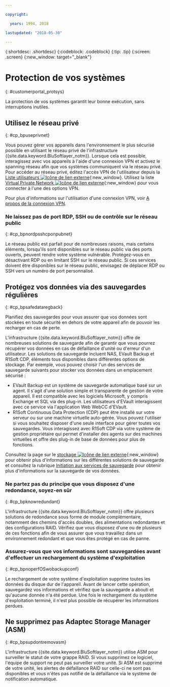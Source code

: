 ```yaml
---

copyright:

  years: 1994, 2018

lastupdated: "2018-05-30"

---
```


{:shortdesc: .shortdesc}
{:codeblock: .codeblock}
{:tip: .tip}
{:screen: .screen}
{:new_window: target="_blank"}


# Protection de vos systèmes
{: #customerportal_protsys}

La protection de vos systèmes garantit leur bonne exécution, sans interruptions inutiles.

## Utilisez le réseau privé
{: #cp_bpuseprivnet}

Vous pouvez gérer vos appareils dans l'environnement le plus sécurisé possible en utilisant le réseau privé de l'infrastructure {{site.data.keyword.BluSoftlayer_notm}}. Lorsque cela est possible, interagissez avec vos appareils à l'aide d'une connexion VPN et activez le spanning réseau afin que vos systèmes communiquent via le réseau privé. Pour accéder au réseau privé, éditez l'accès VPN de l'utilisateur depuis la [Liste utilisateurs ![Icône de lien externe](../icons/launch-glyph.svg)](https://control.softlayer.com/account/user/list){:new_window}. Utilisez la liste [Virtual Private Network ![Icône de lien externe](../icons/launch-glyph.svg)](http://www.softlayer.com/vpn-access){:new_window} pour vous connecter à l'une des options VPN.

Pour plus d'informations sur l'utilisation d'une connexion VPN, voir [A propos de la connexion VPN](/docs/infrastructure/iaas-vpn/about-vpn.html).

### Ne laissez pas de port RDP, SSH ou de contrôle sur le réseau public
{: #cp_bpnordpsshcponpubnet}

Le réseau public est parfait pour de nombreuses raisons, mais certains éléments, lorsqu'ils sont disponibles sur le réseau public via des ports ouverts, peuvent rendre votre système vulnérable. Protégez-vous en désactivant RDP ou en limitant SSH sur le réseau public. Si ces services doivent être disponibles sur le réseau public, envisagez de déplacer RDP ou SSH vers un numéro de port personnalisé.

## Protégez vos données via des sauvegardes régulières
{: #cp_bpsafedataregback}

Planifiez des sauvegardes pour vous assurer que vos données sont stockées en toute sécurité en dehors de votre appareil afin de pouvoir les recharger en cas de perte.

L'infrastructure {{site.data.keyword.BluSoftlayer_notm}} offre de nombreuses solutions de sauvegarde afin de garantir que vous pourrez récupérer vos données en cas de défaillance d'unité ou d'erreur d'un utilisateur. Les solutions de sauvegarde incluent NAS, EVault Backup et R1Soft CDP, éléments tous disponibles dans différentes options de stockage. Par exemple, vous pouvez choisir l'un des services de sauvegarde suivants pour stocker vos données dans un emplacement sécurisé :
  * EVault Backup est un système de sauvegarde automatique basé sur un agent. Il s'agit d'une solution simple et transparente de gestion de votre appareil. Il est compatible avec les logiciels Microsoft, y compris Exchange et SQL via des plug-in. Les utilisateurs d'EVault interagissent avec ce service via l'application Web WebCC d'EVault.
  * R1Soft Continuous Data Protection (CDP) peut être installé sur votre serveur ou sur une machine virtuelle auto-gérée. Vous pouvez l'utiliser si vous souhaitez disposer d'une seule interface pour gérer toutes vos sauvegardes. Vous interagissez avec R1Soft CDP via votre système de gestion propriétaire qui permet d'installer des agents sur des machines virtuelles et offre des plug-in de base de données pour plus de fonctions.

 Consultez la page sur le [stockage ![Icône de lien externe](../icons/launch-glyph.svg)](http://www.softlayer.com/services/storagelayer/){:new_window} pour obtenir plus d'informations sur les différentes solutions de sauvegarde et consultez la rubrique [Initiation aux services de sauvegarde](/docs/infrastructure/Backup/index.html) pour obtenir plus d'informations sur la sauvegarde de vos données.

### Ne partez pas du principe que vous disposez d'une redondance, soyez-en sûr
{: #cp_bpknowredundant}

L'infrastructure {{site.data.keyword.BluSoftlayer_notm}} offre plusieurs solutions de redondance sous forme de module complémentaire, notamment des chemins d'accès doubles, des alimentations redondantes et des configurations RAID. Vérifiez que vous disposez d'une ou de plusieurs de ces fonctions afin de vous assurer que vous travaillez dans un environnement redondant et que vous êtes protégé en cas de panne.

### Assurez-vous que vos informations sont sauvegardées avant d'effectuer un rechargement du système d'exploitation
{: #cp_bpnoperfOSwobackupconf}

Le rechargement de votre système d'exploitation supprime toutes les données du disque dur de l'appareil. Avant de lancer cette opération, sauvegardez vos informations et vérifiez que la sauvegarde a abouti et qu'aucune donnée n'a été perdue. Une fois le rechargement du système d'exploitation terminé, il n'est plus possible de récupérer les informations perdues.

## Ne supprimez pas Adaptec Storage Manager (ASM)
{: #cp_bpsupdontremovasm}

 L'infrastructure {{site.data.keyword.BluSoftlayer_notm}} utilise ASM pour surveiller le statut de votre grappe RAID. Si vous supprimez ce logiciel, l'équipe de support ne peut pas surveiller votre unité. Si ASM est supprimé de votre unité, les alertes de défaillance RAID sur celle-ci ne sont pas disponibles et vous n'êtes pas notifié de la défaillance via le système de notification automatique.
